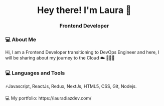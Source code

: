 <h1 align="center">Hey there! I'm Laura 👋 </h1>
<h3 align="center">Frontend Developer </h3>
<div>
<div align="left"> 
  <h3> 💻 About Me </h3>
  Hi, I am a Frontend Developer transitioning to DevOps Engineer and here, I will be sharing about my journey to the Cloud ☁️ 👩🏽‍💻
</div> 
</div>

<div>
  <h3> 💻 Languages and Tools </h3>
  <p>
    ⚡️Javascript, ReactJs, Redux, NextJs, HTML5, CSS, Git, Nodejs.
  <p>
    <p>
   💻  My portfolio: https://lauradiazdev.com/
  </p>
</div> 

